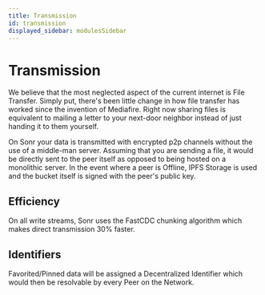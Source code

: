 ```yaml
---
title: Transmission
id: transmission
displayed_sidebar: modulesSidebar
---
```

# Transmission

We believe that the most neglected aspect of the current internet is File Transfer. Simply put, there's been little change in how file transfer has worked since the invention of Mediafire. Right now sharing files is equivalent to mailing a letter to your next-door neighbor instead of just handing it to them yourself.

On Sonr your data is transmitted with encrypted p2p channels without the use of a middle-man server. Assuming that you are sending a file, it would be directly sent to the peer itself as opposed to being hosted on a monolithic server. In the event where a peer is Offline, IPFS Storage is used and the bucket itself is signed with the peer's public key.

## Efficiency

On all write streams, Sonr uses the FastCDC chunking algorithm which makes direct transmission 30% faster.

## Identifiers

Favorited/Pinned data will be assigned a Decentralized Identifier which would then be resolvable by every Peer on the Network.
